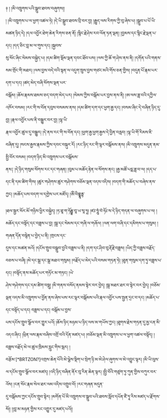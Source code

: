 ﻿  
༈   ། །མི་འཁྲུགས་པའི་སྒྲུབ་ཐབས་བཞུགས།།  
། །མི་འཁྲུགས་པ་ལ་ཕྱག་འཚལ་ཏེ། །དེ་ཡི་སྒྲུབ་ཐབས་བྲི་བར་བྱ། །རྒྱུད་ལས་རིགས་ཀྱི་བུ་ཞེས་པ། །སྒྲུབ་པ་པོ་ཡི་མཚན་ཉིད་དེ། །དལ་འབྱོར་ཐེག་ཆེན་རིགས་ཅན་ནོ། །སྙིང་རྗེ་ཤེས་རབ་ལོན་ཏན་ལྡན། །བྱམས་དང་སྙིང་རྗེ་ལྡན་པ་དང། །དད་ཅིང་བླ་མ་ལ་གུས་དང། །སྐྱབས་  
སུ་སོང་ཞིང་སེམས་བསྐྱེད་པ། །དམ་ཚིག་སྡོམ་ལྡན་དབང་ཐོབ་པས། །ལས་ཀྱི་ཆོ་ག་ཤེས་ནས་ནི། །དགོན་པའི་གནས་སམ་གྲོང་གི་མཐར། །ལས་བྱས་བདེ་བའི་སྟན་ལ་འདུག་ཁྲུས་བྱས་གཙང་མའི་གོས་ཅན་གྱིས། །བདུན་པོ་རྣམ་པར་དག་པ་དང། །ཚད་མེད་བཞི་སོགས་ལྡན་པར་  
བསྒོམ། །ཆོས་རྣམས་ཐམས་ཅད་བདག་མེད་པར། །སེམས་ཀྱིས་བསྒོམ་པར་བྱས་ནས་ནི། །ཨ་ལས་ཟླ་བའི་དཀྱིལ་འཁོར་བསམ། །རང་གི་ས་བོན་དབུས་བསམས་ནས། །དམ་ཚིག་དག་དང་ཕྱག་རྒྱ་དང། །བསམ་ཞིང་དེ་བཞིན་ཉིད་དུ་བྱ། །རྣལ་འབྱོར་པས་ནི་བསྒྱུར་བར་བྱ། །ལྷ་ཡི་  
རྣལ་འབྱོར་ཚུལ་དུ་བསྒྱུར། །དེ་ནས་རང་གི་ས་བོན་དང། །ཕྱག་རྒྱ་ཕྱག་རྒྱས་དེ་བྱིན་བརླབ། །ལྷ་ཡི་གོ་རིམས་ཇི་བཞིན་དུ། །སངས་རྒྱས་རྣམས་ཀྱིས་དབང་བསྐུར་རོ། །རང་ཉིད་རང་གི་ལྷར་བསྒོམས་ནས། །མི་འཁྲུགས་མདུན་ནམ་སྤྱི་བོར་བསམ། །བདག་ཉིད་མི་འཁྲུགས་པར་བསྒོམས་  
ནས༑ །དེ་ཉིད་གསུམ་སོགས་རང་དང་གཞན། །བུམ་པ་མཆོད་རྟེན་ལ་སོགས་ནང། །རྒྱ་མཚོ་པདྨ་ཟླ་བ་ལ། །དད་པ་དང་ནི་དམ་ཚིག་གིས། །ཚུར་གཤེགས་ཚུར་གཤེགས་བཅོམ་ལྡན་འདས་འདིས། །བདག་གི་མཆོད་པ་བཞེས་ནས་ཀྱང། །མཆོད་པས་བདག་ལ་དགྱེས་པར་མཛོད། །ཨོཾ་བིགྷྣཱནྟ་  
  
།ཐལ་སྦྱར་སོར་མོ་གཉིས་ཕྱིར་བསྐྱེད། །ཏ་ཐཱ་ག་ཏོདྦྷ་བཱ་ཡ་སཱ་ཧཱ། །ཛཿ་ཧཱུཾ་བཾ་ཧོཿ་ས་དེ་ཉིད་གདན་ལ་བཞུགས་པ་ལ། །མཆོད་དང་བསྟོད་དང་བཟླས་པ་བྱ། །སྒྲ་དང་སེམས་དང་གཞི་ལ་གཞོལ། །ལན་ལག་བཞི་དང་དམིགས་པ་གསུམ། །གཞན་དོན་བསྙེན་པ་བྱེད་པ་ནི། །གྲངས་དང་  
དུས་དང་མཚན་མའོ། །དངོས་གྲུབ་བསྒྲུབ་བྱའི་བཟླས་པ་ནི། །དག་དང་ཤིབ་བུ་རྡོ་རྗེ་བཟླས། །ཡིད་ཀྱི་བཟླས་བརྗོད་བཅས་པ་བཞི། །མེ་དང་སྒྲ་དང་སྒྲ་མཐའ་གསུམ། །བརྗོད་པ་མེད་པའི་བསམ་གཏན་ཏེ། །ཐུན་གསུམ་དག་ཏུ་བཟླས་པ་དང། །བསྟོད་ནས་མཆོད་པར་གཏོར་མ་གཏང། །ཡེ་  
ཤེས་གཤེགས་དང་དམ་ཚིག་བསྡུ། །མི་གནས་བསོད་ནམས་སྟེར་བར་བྱེད། །སྒྲ་མཐར་ཐར་བ་སྟེར་བར་བྱེད། །བཅོམ་ལྡན་འདས་མི་འཁྲུགས་པ་བྱོན་ནས་ཞེས་པས་རང་ལྷར་བསྒོམས་པའི་རྣལ་འབྱོར་པས་སྤྱན་དྲང་བ་དང། །མཆོད་པ་དང་བསྟོད་པ་དང། བཟླས་པ་དང། བསྒོམ་པ་བྱས་  
པས་དངོས་གྲུབ་སྩོལ་བར་གྱུར་པའོ། །ཆོས་ཉིད་མཉམ་པ་ཉིད་ལས་མ་གཡོས་ཀྱང། །ཐུགས་རྗེས་གཏན་དུ་མྱ་ངན་མི་འདའ་ཞིང། །ཕྲིན་ལས་རྣམ་བཞིས་འགྲོ་བའི་དོན་མཛད་པ། །བཅོམ་ལྡན་མི་འཁྲུགས་པ་ལ་ཕྱག་འཚལ་བསྟོད། །བཟླས་བརྗོད་མེ་ལ་ཚུལ་ཁྲིམས་རླུང་གིས་སྦར། །  
བརྩོམ་[*BRTZON?]འགྲས་ཆེན་པོའི་མེ་ལྕེས་སྡིག་པ་སྲེག་ཉི་མ་མེ་ཤེལ་ཞུགས་ལ་མེ་འབྱུང་ལྟར། །མི་ཡི་ལུས་ལ་དངོས་གྲུབ་སྩོལ་བར་མཛད། །འདི་ཉིད་བཞིན་ནོར་བུ་རིན་ཆེན་ལྟར། །སྤྱི་བོའི་གཙུག་ཏུ་ཀུན་གྱིས་བཀུར་བར་འོས། །ངན་སོང་རྣམ་སེལ་ཐར་ལམ་འདིས་འགྲུབ་བོ། །རང་གཞན་མདུན་  
དུ་བསྒོམས་ཀྱང་དངོས་གྲུབ་སྟེར། །མགོན་པོ་མི་འཁྲུགས་བ་སྒྲུབ་པའི་ཐབས་སློབ་དཔོན་ཛཻ་ཏཱ་རིས་མཛད་པ་རྫོགས་སོ།། །།བླ་མ་མཉན་གྱིས་རང་འགྱུར་དུ་མཛད་པའོ།།  
  
  
